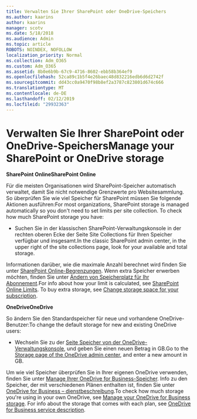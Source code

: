 ```yaml
---
title: Verwalten Sie Ihrer SharePoint oder OneDrive-Speichers
ms.author: kaarins
author: kaarins
manager: scotv
ms.date: 5/18/2018
ms.audience: Admin
ms.topic: article
ROBOTS: NOINDEX, NOFOLLOW
localization_priority: Normal
ms.collection: Adm_O365
ms.custom: Adm_O365
ms.assetid: 8b0e6b9b-67c9-4716-8602-ebb58b364ef9
ms.openlocfilehash: 52ca89c1b5f4e26baec48d832216edb6d6d2742f
ms.sourcegitcommit: dd43cc0a9470f98b8ef2a3787c823801d674c666
ms.translationtype: MT
ms.contentlocale: de-DE
ms.lasthandoff: 02/12/2019
ms.locfileid: "29932363"
---
```

# <a name="manage-your-sharepoint-or-onedrive-storage"></a><span data-ttu-id="1ce5b-102">Verwalten Sie Ihrer SharePoint oder OneDrive-Speichers</span><span class="sxs-lookup"><span data-stu-id="1ce5b-102">Manage your SharePoint or OneDrive storage</span></span>

 <span data-ttu-id="1ce5b-103">**SharePoint Online**</span><span class="sxs-lookup"><span data-stu-id="1ce5b-103">**SharePoint Online**</span></span>
  
<span data-ttu-id="1ce5b-p101">Für die meisten Organisationen wird SharePoint-Speicher automatisch verwaltet, damit Sie nicht notwendige Grenzwerte pro Websitesammlung. So überprüfen Sie wie viel Speicher für SharePoint müssen Sie folgende Aktionen ausführen:</span><span class="sxs-lookup"><span data-stu-id="1ce5b-p101">For most organizations, SharePoint storage is managed automatically so you don't need to set limits per site collection. To check how much SharePoint storage you have:</span></span>
  
- <span data-ttu-id="1ce5b-106">Suchen Sie in der klassischen SharePoint-Verwaltungskonsole in der rechten oberen Ecke der Seite Site Collections für Ihren Speicher verfügbar und insgesamt.</span><span class="sxs-lookup"><span data-stu-id="1ce5b-106">In the classic SharePoint admin center, in the upper right of the site collections page, look for your available and total storage.</span></span>
    
<span data-ttu-id="1ce5b-p102">Informationen darüber, wie die maximale Anzahl berechnet wird finden Sie unter [SharePoint Online-Begrenzungen](https://go.microsoft.com/fwlink/p/?LinkID=856113). Wenn extra Speicher erwerben möchten, finden Sie unter [Ändern von Speicherplatz für Ihr Abonnement](https://go.microsoft.com/fwlink/?linkid=866428).</span><span class="sxs-lookup"><span data-stu-id="1ce5b-p102">For info about how your limit is calculated, see [SharePoint Online Limits](https://go.microsoft.com/fwlink/p/?LinkID=856113). To buy extra storage, see [Change storage space for your subscription](https://go.microsoft.com/fwlink/?linkid=866428).</span></span>
  
 <span data-ttu-id="1ce5b-109">**OneDrive**</span><span class="sxs-lookup"><span data-stu-id="1ce5b-109">**OneDrive**</span></span>
  
<span data-ttu-id="1ce5b-110">So ändern Sie den Standardspeicher für neue und vorhandene OneDrive-Benutzer:</span><span class="sxs-lookup"><span data-stu-id="1ce5b-110">To change the default storage for new and existing OneDrive users:</span></span>
  
- <span data-ttu-id="1ce5b-111">Wechseln Sie zu der [Seite Speicher von der OneDrive-Verwaltungskonsole](https://admin.onedrive.com/?v=StorageSettings), und geben Sie einen neuen Betrag in GB.</span><span class="sxs-lookup"><span data-stu-id="1ce5b-111">Go to the [Storage page of the OneDrive admin center](https://admin.onedrive.com/?v=StorageSettings), and enter a new amount in GB.</span></span>
    
<span data-ttu-id="1ce5b-p103">Um wie viel Speicher überprüfen Sie in Ihrer eigenen OneDrive verwenden, finden Sie unter [Manage Ihrer OneDrive for Business-Speicher](https://go.microsoft.com/fwlink/?linkid=866429). Info zu den Speicher, der mit verschiedenen Plänen enthalten ist, finden Sie unter [OneDrive for Business – dienstbeschreibung](https://go.microsoft.com/fwlink/p/?LinkID=826071).</span><span class="sxs-lookup"><span data-stu-id="1ce5b-p103">To check how much storage you're using in your own OneDrive, see [Manage your OneDrive for Business storage](https://go.microsoft.com/fwlink/?linkid=866429). For info about the storage that comes with each plan, see [OneDrive for Business service description](https://go.microsoft.com/fwlink/p/?LinkID=826071).</span></span>
  

